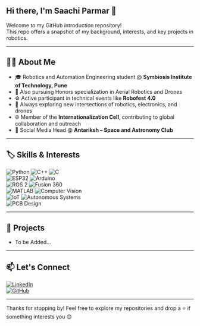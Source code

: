 ## Hi there, I'm Saachi Parmar 👋

Welcome to my GitHub introduction repository!  
This repo offers a snapshot of my background, interests, and key projects in robotics.

---

## 👩‍💻 About Me

- 🎓 Robotics and Automation Engineering student @ **Symbiosis Institute of Technology, Pune**  
- 🔭 Also pursuing Honors specialization in Aerial Robotics and Drones  
- ⚙️ Active participant in technical events like **Robofest 4.0**  
- 🤖 Always exploring new intersections of robotics, electronics, and drones
- 🌐 Member of the **Internationalization Cell**, contributing to global collaboration and outreach
- 🌌 Social Media Head @ **Antariksh – Space and Astronomy Club** 

---

## 🏷️ Skills & Interests
 
![Python](https://img.shields.io/badge/Python-3776AB?style=flat&logo=python&logoColor=white)  ![C++](https://img.shields.io/badge/C++-00599C?style=flat&logo=c%2B%2B&logoColor=white)  ![C](https://img.shields.io/badge/C-00599C?style=flat&logo=c&logoColor=white)  
![ESP32](https://img.shields.io/badge/ESP32-3C3C3C?style=flat&logo=espressif&logoColor=white)  ![Arduino](https://img.shields.io/badge/Arduino-00979D?style=flat&logo=arduino&logoColor=white)  
![ROS 2](https://img.shields.io/badge/ROS%202-22314E?style=flat&logo=ros&logoColor=white)  ![Fusion 360](https://img.shields.io/badge/Fusion%20360-FF6C37?style=flat&logo=autodesk&logoColor=white)  
![MATLAB](https://img.shields.io/badge/MATLAB-0076A8?style=flat)  ![Computer Vision](https://img.shields.io/badge/Computer%20Vision-FFD700?style=flat)  
![IoT](https://img.shields.io/badge/IoT-00BFFF?style=flat)  ![Autonomous Systems](https://img.shields.io/badge/Autonomous%20Systems-green?style=flat)  
![PCB Design](https://img.shields.io/badge/PCB%20Design-006400?style=flat)

---

## 🚀 Projects

- To be Added...

---

## 📫 Let's Connect

[![LinkedIn](https://img.shields.io/badge/LinkedIn-saachi--parmar-blue?style=for-the-badge&logo=linkedin&logoColor=white)](https://www.linkedin.com/in/saachi-parmar)  
[![GitHub](https://img.shields.io/badge/GitHub-saachiparmar-181717?style=for-the-badge&logo=github&logoColor=white)](https://github.com/saachi-parmar)

---

Thanks for stopping by! Feel free to explore my repositories and drop a ⭐ if something interests you 😊

<!--
**saachi-parmar/Saachi-Parmar** is a ✨ _special_ ✨ repository because its `README.md` (this file) appears on your GitHub profile.

Here are some ideas to get you started:

- 🔭 I’m currently working on ...
- 🌱 I’m currently learning ...
- 👯 I’m looking to collaborate on ...
- 🤔 I’m looking for help with ...
- 💬 Ask me about ...
- 📫 How to reach me: ...
- 😄 Pronouns: ...
- ⚡ Fun fact: ...
-->

